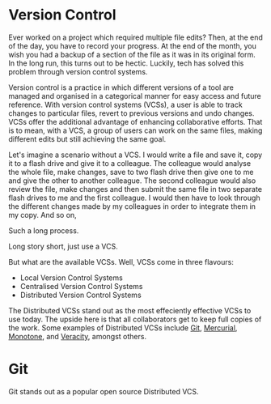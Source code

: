 [//]: # (Focus on Git as a Distributed Version Control System \(DVCS\)**)
# Version Control
Ever worked on a project which required multiple file edits? Then, at the end of the day, you have to record your progress. At the end of the month, you wish you had a backup of a section of the file as it was in its original form. In the long run, this turns out to be hectic. Luckily, tech has solved this problem through version control systems.

Version control is a practice in which different versions of a tool are managed and organised in a categorical manner for easy access and future reference. With version control systems (VCSs), a user is able to track changes to particular files, revert to previous versions and undo changes. VCSs offer the additional advantage of enhancing collaborative efforts. That is to mean, with a VCS, a group of users can work on the same files, making different edits but still achieving the same goal.


Let's imagine a scenario without a VCS. I would write a file and save it, copy it to a flash drive and give it to a colleague. The colleague would analyse the whole file, make changes, save to two flash drive then give one to me and give the other to another colleague. The second colleague would also review the file, make changes and then submit the same file in two separate flash drives to me and the first colleague. I would then have to look through the different changes made by my colleagues in order to integrate them in my copy. And so on,

Such a long process.

Long story short, just use a VCS.

But what are the available VCSs. Well, VCSs come in three flavours:
* Local Version Control Systems
* Centralised Version Control Systems
* Distributed Version Control Systems

The Distributed VCSs stand out as the most effeciently effective VCSs to use today. The upside here is that all collaborators get to keep full copies of the work. Some examples of Distributed VCSs include [Git](https://git-scm.com/), [Mercurial](https://www.mercurial-scm.org/), [Monotone](http://www.monotone.ca/), and [Veracity](http://veracity-scm.com/), amongst others.

# Git
Git stands out as a popular open source Distributed VCS.
